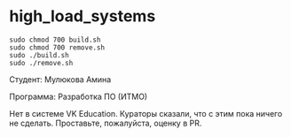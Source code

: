# high_load_systems

```shell
sudo chmod 700 build.sh
sudo chmod 700 remove.sh
sudo ./build.sh
sudo ./remove.sh
```

Студент: Мулюкова Амина

Программа: Разработка ПО (ИТМО)

Нет в системе VK Education. Кураторы сказали, что с этим пока ничего не сделать. Проставьте, пожалуйста, оценку в PR.
